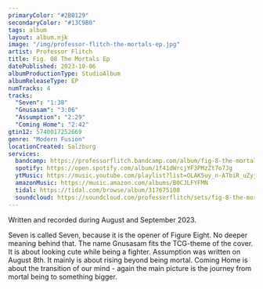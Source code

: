 ```yaml
---
primaryColor: "#2B0129"
secondaryColor: "#13C9B0"
tags: album
layout: album.njk
image: "/img/professor-flitch-the-mortals-ep.jpg"
artist: Professor Flitch
title: Fig. 08 The Mortals Ep
datePublished: 2023-10-06
albumProductionType: StudioAlbum
albumReleaseType: EP
numTracks: 4
tracks:
  "Seven": "1:38"
  "Gnusasam": "3:06"
  "Assumption": "2:29"
  "Coming Home": "2:42"
gtin12: 5740017252669
genre: "Modern Fusion"
locationCreated: Salzburg
services:
  bandcamp: https://professorflitch.bandcamp.com/album/fig-8-the-mortals-ep
  spotify: https://open.spotify.com/album/1f41dWrcjYF3PMzZt7o7Jg
  ytMusic: https://music.youtube.com/playlist?list=OLAK5uy_n-ATbiR_uZyjil6WCthGGsgobjvogq5Rc
  amazonMusic: https://music.amazon.com/albums/B0CJLFYFMN
  tidal: https://tidal.com/browse/album/317675108
  soundcloud: https://soundcloud.com/professorflitch/sets/fig-8-the-mortals-ep
---
```


Written and recorded during August and September 2023.

Seven is called Seven, because it is the opener of Figure Eight. No deeper meaning behind that.
The name Gnusasam fits the TCG-theme of the cover. It is about looking cute while being a fighter.
Assumption was written on August 8th. It mainly is about rising beyond being mortal.
Coming Home is about the transition of our mind - again the main picture is the journey from mortal being to something bigger.